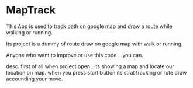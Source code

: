 # MapTrack
This App is used to track path on google map and draw a route while walking or running.

Its project is a dummy of route draw on google map with walk or running.

Anyone who want to improve or use this code ...you can.


desc.
first of all when project open , its showing a map and locate our location on map. 
when you press start button its strat tracking or rute draw accounding your move.



